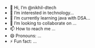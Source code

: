 - 👋 Hi, I’m @nikhil-dtech
- 👀 I’m interested in technology...
- 🌱 I’m currently learning java with DSA...
- 💞️ I’m looking to collaborate on ...
- 📫 How to reach me ...
- 😄 Pronouns: ...
- ⚡ Fun fact: ...

<!---
nikhil-dtech/nikhil-dtech is a ✨ special ✨ repository because its `README.md` (this file) appears on your GitHub profile.
You can click the Preview link to take a look at your changes.
--->
